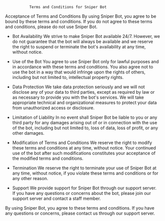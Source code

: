                Terms and Conditions for Sniper Bot

Acceptance of Terms and Conditions
By using Sniper Bot, you agree to be bound by these terms and conditions. If you do not agree to these terms and conditions, please do not use Sniper Bot.

- Bot Availability
We strive to make Sniper Bot available 24/7. However, we do not guarantee that the bot will always be available and we reserve the right to suspend or terminate the bot's availability at any time, without notice.

- Use of the Bot
You agree to use Sniper Bot only for lawful purposes and in accordance with these terms and conditions. You also agree not to use the bot in a way that would infringe upon the rights of others, including but not limited to, intellectual property rights.

- Data Protection
We take data protection seriously and we will not disclose any of your data to third parties, except as required by law or as necessary to provide you with the bot's services. We will take appropriate technical and organizational measures to protect your data from unauthorized access or disclosure.

- Limitation of Liability
In no event shall Sniper Bot be liable to you or any third party for any damages arising out of or in connection with the use of the bot, including but not limited to, loss of data, loss of profit, or any other damages.

- Modification of Terms and Conditions
We reserve the right to modify these terms and conditions at any time, without notice. Your continued use of the bot after such modifications constitutes your acceptance of the modified terms and conditions.

- Termination
We reserve the right to terminate your use of Sniper Bot at any time, without notice, if you violate these terms and conditions or for any other reason.

- Support
We provide support for Sniper Bot through our support server. If you have any questions or concerns about the bot, please join our support server and contact a staff member.

By using Sniper Bot, you agree to these terms and conditions. If you have any questions or concerns, please contact us through our support server.
